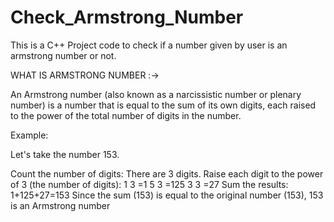 # Check_Armstrong_Number
This is a C++ Project code to check if a number given by user is an armstrong number or not. 

WHAT IS ARMSTRONG NUMBER :->

An Armstrong number (also known as a narcissistic number or plenary number) is a number that is equal to the sum of its own digits, each raised to the power of the total number of digits in the number.

Example:

Let's take the number 153.

Count the number of digits: There are 3 digits.
Raise each digit to the power of 3 (the number of digits):
1 
3
 =1
5 
3
 =125
3 
3
 =27
Sum the results:
1+125+27=153
Since the sum (153) is equal to the original number (153), 153 is an Armstrong number
